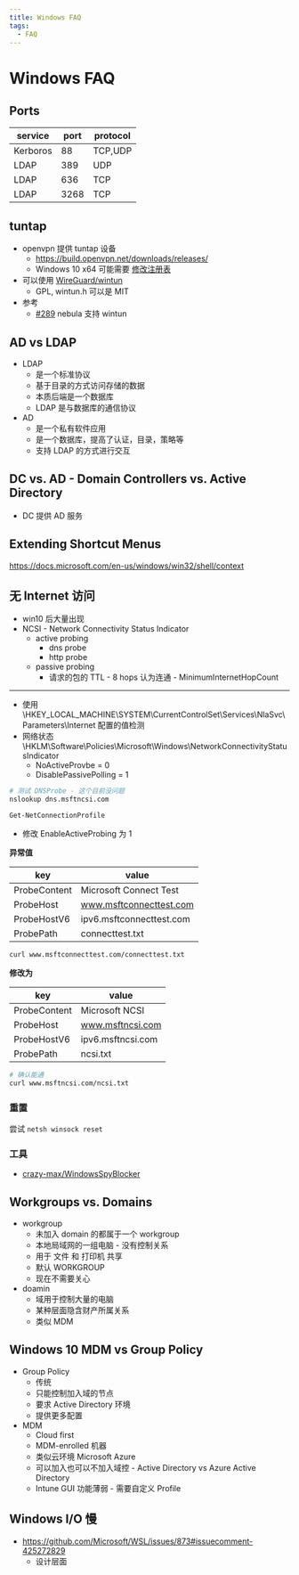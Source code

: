```yaml
---
title: Windows FAQ
tags:
  - FAQ
---
```


# Windows FAQ

## Ports

| service  | port | protocol |
| -------- | ---- | -------- |
| Kerboros | 88   | TCP,UDP  |
| LDAP     | 389  | UDP      |
| LDAP     | 636  | TCP      |
| LDAP     | 3268 | TCP      |

## tuntap

- openvpn 提供 tuntap 设备
  - https://build.openvpn.net/downloads/releases/
  - Windows 10 x64 可能需要 [修改注册表](https://github.com/slackhq/nebula/issues/9#issuecomment-761974328)
- 可以使用 [WireGuard/wintun](https://github.com/WireGuard/wintun)
  - GPL, wintun.h 可以是 MIT
- 参考
  - [#289](https://github.com/slackhq/nebula/pull/289) nebula 支持 wintun

## AD vs LDAP

- LDAP
  - 是一个标准协议
  - 基于目录的方式访问存储的数据
  - 本质后端是一个数据库
  - LDAP 是与数据库的通信协议
- AD
  - 是一个私有软件应用
  - 是一个数据库，提高了认证，目录，策略等
  - 支持 LDAP 的方式进行交互

## DC vs. AD - Domain Controllers vs. Active Directory

- DC 提供 AD 服务

## Extending Shortcut Menus

https://docs.microsoft.com/en-us/windows/win32/shell/context

## 无 Internet 访问

- win10 后大量出现
- NCSI - Network Connectivity Status Indicator
  - active probing
    - dns probe
    - http probe
  - passive probing
    - 请求的包的 TTL - 8 hops 认为连通 - MinimumInternetHopCount

---

- 使用 \HKEY_LOCAL_MACHINE\SYSTEM\CurrentControlSet\Services\NlaSvc\Parameters\Internet 配置的值检测
- 网络状态 \HKLM\Software\Policies\Microsoft\Windows\NetworkConnectivityStatusIndicator
  - NoActiveProvbe = 0
  - DisablePassivePolling = 1

```bash
# 测试 DNSProbe - 这个目前没问题
nslookup dns.msftncsi.com
```

```cmd
Get-NetConnectionProfile
```

- 修改 EnableActiveProbing 为 1

**异常值**

| key          | value                    |
| ------------ | ------------------------ |
| ProbeContent | Microsoft Connect Test   |
| ProbeHost    | www.msftconnecttest.com  |
| ProbeHostV6  | ipv6.msftconnecttest.com |
| ProbePath    | connecttest.txt          |

```bash
curl www.msftconnecttest.com/connecttest.txt
```

**修改为**

| key          | value             |
| ------------ | ----------------- |
| ProbeContent | Microsoft NCSI    |
| ProbeHost    | www.msftncsi.com  |
| ProbeHostV6  | ipv6.msftncsi.com |
| ProbePath    | ncsi.txt          |

```bash
# 确认能通
curl www.msftncsi.com/ncsi.txt
```

### 重置

尝试 `netsh winsock reset`

### 工具

- [crazy-max/WindowsSpyBlocker](https://github.com/crazy-max/WindowsSpyBlocker)

## Workgroups vs. Domains

- workgroup
  - 未加入 domain 的都属于一个 workgroup
  - 本地局域网的一组电脑 - 没有控制关系
  - 用于 文件 和 打印机 共享
  - 默认 WORKGROUP
  - 现在不需要关心
- doamin
  - 域用于控制大量的电脑
  - 某种层面隐含财产所属关系
  - 类似 MDM

## Windows 10 MDM vs Group Policy

- Group Policy
  - 传统
  - 只能控制加入域的节点
  - 要求 Active Directory 环境
  - 提供更多配置
- MDM
  - Cloud first
  - MDM-enrolled 机器
  - 类似云环境 Microsoft Azure
  - 可以加入也可以不加入域控 - Active Directory vs Azure Active Directory
  - Intune GUI 功能薄弱 - 需要自定义 Profile

## Windows I/O 慢

- https://github.com/Microsoft/WSL/issues/873#issuecomment-425272829
  - 设计层面

